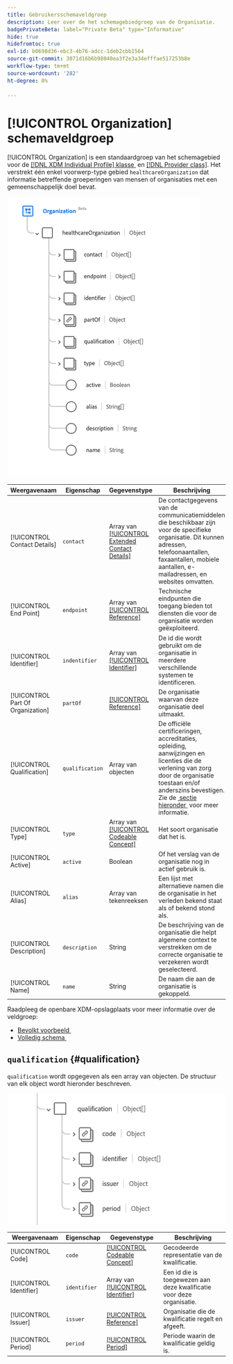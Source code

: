 ```yaml
---
title: Gebruikersschemaveldgroep
description: Leer over de het schemagebiedgroep van de Organisatie.
badgePrivateBeta: label="Private Beta" type="Informative"
hide: true
hidefromtoc: true
exl-id: b0698d36-ebc3-4b76-adcc-1deb2cbb1564
source-git-commit: 3071d16b6b98040ea3f2e3a34efffae517253b8e
workflow-type: tm+mt
source-wordcount: '282'
ht-degree: 0%

---
```


# [!UICONTROL Organization] schemaveldgroep

[!UICONTROL Organization] is een standaardgroep van het schemagebied voor de [[!DNL XDM Individual Profile]  klasse &#x200B;](../../../classes/individual-profile.md) en [[!DNL Provider class]](../../../classes/provider.md). Het verstrekt één enkel voorwerp-type gebied `healthcareOrganization` dat informatie betreffende groeperingen van mensen of organisaties met een gemeenschappelijk doel bevat.

![&#x200B; de groepsstructuur van het Gebied &#x200B;](../../../images/healthcare/field-groups/organization/organization.png)

| Weergavenaam | Eigenschap | Gegevenstype | Beschrijving |
| ---| --- | --- | --- |
| [!UICONTROL Contact Details] | `contact` | Array van [[!UICONTROL Extended Contact Details]](../data-types/extended-contact-detail.md) | De contactgegevens van de communicatiemiddelen die beschikbaar zijn voor de specifieke organisatie. Dit kunnen adressen, telefoonaantallen, faxaantallen, mobiele aantallen, e-mailadressen, en websites omvatten. |
| [!UICONTROL End Point] | `endpoint` | Array van [[!UICONTROL Reference]](../data-types/reference.md) | Technische eindpunten die toegang bieden tot diensten die voor de organisatie worden geëxploiteerd. |
| [!UICONTROL Identifier] | `indentifier` | Array van [[!UICONTROL Identifier]](../data-types/identifier.md) | De id die wordt gebruikt om de organisatie in meerdere verschillende systemen te identificeren. |
| [!UICONTROL Part Of Organization] | `partOf` | [[!UICONTROL Reference]](../data-types/reference.md) | De organisatie waarvan deze organisatie deel uitmaakt. |
| [!UICONTROL Qualification] | `qualification` | Array van objecten | De officiële certificeringen, accreditaties, opleiding, aanwijzingen en licenties die de verlening van zorg door de organisatie toestaan en/of anderszins bevestigen. Zie de [&#x200B; sectie hieronder &#x200B;](#qualification) voor meer informatie. |
| [!UICONTROL Type] | `type` | Array van [[!UICONTROL Codeable Concept]](../data-types/codeable-concept.md) | Het soort organisatie dat het is. |
| [!UICONTROL Active] | `active` | Boolean | Of het verslag van de organisatie nog in actief gebruik is. |
| [!UICONTROL Alias] | `alias` | Array van tekenreeksen | Een lijst met alternatieve namen die de organisatie in het verleden bekend staat als of bekend stond als. |
| [!UICONTROL Description] | `description` | String | De beschrijving van de organisatie die helpt algemene context te verstrekken om de correcte organisatie te verzekeren wordt geselecteerd. |
| [!UICONTROL Name] | `name` | String | De naam die aan de organisatie is gekoppeld. |

Raadpleeg de openbare XDM-opslagplaats voor meer informatie over de veldgroep:

* [&#x200B; Bevolkt voorbeeld &#x200B;](https://github.com/adobe/xdm/blob/master/extensions/industry/healthcare/fhir/fieldgroups/coverage.example.1.json)
* [&#x200B; Volledig schema &#x200B;](https://github.com/adobe/xdm/blob/master/extensions/industry/healthcare/fhir/fieldgroups/coverage.schema.json)

## `qualification` {#qualification}

`qualification` wordt opgegeven als een array van objecten. De structuur van elk object wordt hieronder beschreven.

![&#x200B; kwalificatiestructuur &#x200B;](../../../images/healthcare/field-groups/organization/qualification.png)

| Weergavenaam | Eigenschap | Gegevenstype | Beschrijving |
| --- | --- | --- | --- |
| [!UICONTROL Code] | `code` | [[!UICONTROL Codeable Concept]](../data-types/codeable-concept.md) | Gecodeerde representatie van de kwalificatie. |
| [!UICONTROL Identifier] | `identifier` | Array van [[!UICONTROL Identifier]](../data-types/identifier.md) | Een id die is toegewezen aan deze kwalificatie voor deze organisatie. |
| [!UICONTROL Issuer] | `issuer` | [[!UICONTROL Reference]](../data-types/reference.md) | Organisatie die de kwalificatie regelt en afgeeft. |
| [!UICONTROL Period] | `period` | [[!UICONTROL Period]](../data-types/period.md) | Periode waarin de kwalificatie geldig is. |
